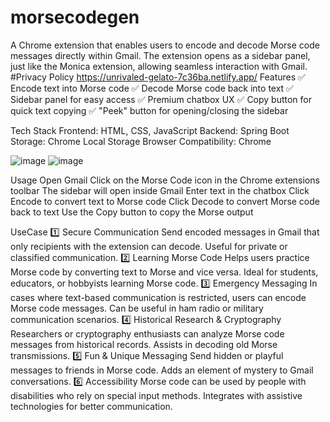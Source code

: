 # morsecodegen
A Chrome extension that enables users to encode and decode Morse code messages directly within Gmail. The extension opens as a sidebar panel, just like the Monica extension, allowing seamless interaction with Gmail.
#Privacy Policy
https://unrivaled-gelato-7c36ba.netlify.app/
Features
✅ Encode text into Morse code
✅ Decode Morse code back into text
✅ Sidebar panel for easy access
✅ Premium chatbox UX
✅ Copy button for quick text copying
✅ "Peek" button for opening/closing the sidebar

Tech Stack
Frontend: HTML, CSS, JavaScript
Backend: Spring Boot
Storage: Chrome Local Storage
Browser Compatibility: Chrome

![image](https://github.com/user-attachments/assets/977003e8-4fc1-40e8-b878-c4eb9a7364b3)
![image](https://github.com/user-attachments/assets/199848db-d0c2-481c-95f1-353a3a144880)

Usage
Open Gmail
Click on the Morse Code icon in the Chrome extensions toolbar
The sidebar will open inside Gmail
Enter text in the chatbox
Click Encode to convert text to Morse code
Click Decode to convert Morse code back to text
Use the Copy button to copy the Morse output

UseCase
1️⃣ Secure Communication
Send encoded messages in Gmail that only recipients with the extension can decode.
Useful for private or classified communication.
2️⃣ Learning Morse Code
Helps users practice Morse code by converting text to Morse and vice versa.
Ideal for students, educators, or hobbyists learning Morse code.
3️⃣ Emergency Messaging
In cases where text-based communication is restricted, users can encode Morse code messages.
Can be useful in ham radio or military communication scenarios.
4️⃣ Historical Research & Cryptography
Researchers or cryptography enthusiasts can analyze Morse code messages from historical records.
Assists in decoding old Morse transmissions.
5️⃣ Fun & Unique Messaging
Send hidden or playful messages to friends in Morse code.
Adds an element of mystery to Gmail conversations.
6️⃣ Accessibility
Morse code can be used by people with disabilities who rely on special input methods.
Integrates with assistive technologies for better communication.
